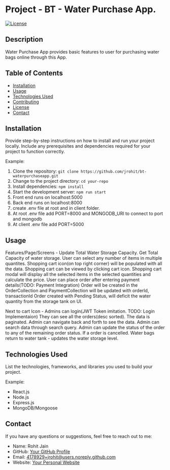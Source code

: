 # Project - BT - Water Purchase App.

[![License](https://img.shields.io/badge/License-MIT-blue.svg)](LICENSE)

## Description

Water Purchase App provides basic features to user for purchasing water bags online through this App.

## Table of Contents

- [Installation](#installation)
- [Usage](#usage)
- [Technologies Used](#technologies-used)
- [Contributing](#contributing)
- [License](#license)
- [Contact](#contact)

## Installation

Provide step-by-step instructions on how to install and run your project locally. Include any prerequisites and dependencies required for your project to function correctly.

Example:

1. Clone the repository: `git clone https://github.com/jrohit/bt-waterpurchaseapp.git`
2. Change to the project directory: `cd your-repo`
3. Install dependencies: `npm install`
4. Start the development server: `npm run start`
5. Front end runs on localhost:5000
6. Back end runs on localhost:8000
7. create .env file at root and in client folder.
8. At root .env file add PORT=8000 and MONGODB_URI to connect to port and mongodb
9. At client .env file add PORT=5000

## Usage

Features/Page/Screens -
Update Total Water Storage Capacity.
Get Total Capacity of water storage.
User can select any number of items in multiple quantites.
Shopping cart icon(on top right corner) will be populated with all the data.
Shopping cart can be viewed by clicking cart icon.
Shopping cart modal will display all the selected items in the selected quantities and calculate the price.
User can place order after entering payment details(TODO: Payment Integration)
Order will be created in the OrderCollection and PaymentCollection will be updated with orderId, transactionId
Order created with Pending Status, will deficit the water quantity from the storage tank on UI.

Next to cart Icon - Admins can login(JWT Token imitation. TODO: Login Implementaion)
They can see all the orders(desc sorted).
The data is paginated. Admin can navigate back and forth to see the data.
Admin can search data through search query.
Admin can update the status of the order to any of the remaining order status.
If a order is cancelled. Water bags return to water tank - updates the water storage level.

## Technologies Used

List the technologies, frameworks, and libraries you used to build your project.

Example:

- React.js
- Node.js
- Express.js
- MongoDB/Mongoose

## Contact

If you have any questions or suggestions, feel free to reach out to me:

- Name: Rohit Jain
- GitHub: [Your GitHub Profile](https://github.com/jrohit)
- Email: 4178929+jrohit@users.noreply.github.com
- Website: [Your Personal Website](hhttps://jrohit.github.io/ResumeRohitJain)

